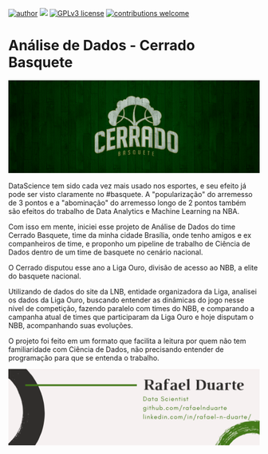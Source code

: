 [![author](https://img.shields.io/badge/author-rafaelnduarte-red.svg)](https://www.linkedin.com/in/rafael-n-duarte) [![](https://img.shields.io/badge/python-3.5+-blue.svg)](https://www.python.org/downloads/release/python-365/) [![GPLv3 license](https://img.shields.io/badge/License-GPLv3-blue.svg)](http://perso.crans.org/besson/LICENSE.html) [![contributions welcome](https://img.shields.io/badge/contributions-welcome-brightgreen.svg?style=flat)](https://github.com/rafaelnduarte/Análise_De_Dados_Cerrado_Basquete/issues)

# Análise de Dados - Cerrado Basquete

<p align="center" >
  <img src="data/cerrado.png" >
</p>

DataScience tem sido cada vez mais usado nos esportes, e seu efeito já pode ser visto claramente no #basquete. A "popularização" do arremesso de 3 pontos e a "abominação" do arremesso longo de 2 pontos também são efeitos do trabalho de Data Analytics e Machine Learning na NBA.

Com isso em mente, iniciei esse projeto de Análise de Dados do time Cerrado Basquete, time da minha cidade Brasília, onde tenho amigos e ex companheiros de time, e proponho um pipeline de trabalho de Ciência de Dados dentro de um time de basquete no cenário nacional.

O Cerrado disputou esse ano a Liga Ouro, divisão de acesso ao NBB, a elite do basquete nacional.

Utilizando de dados do site da LNB, entidade organizadora da Liga, analisei os dados da Liga Ouro, buscando entender as dinâmicas do jogo nesse nível de competição, fazendo paralelo com times do NBB, e comparando a campanha atual de times que participaram da Liga Ouro e hoje disputam o NBB, acompanhando suas evoluções.

O projeto foi feito em um formato que facilita a leitura por quem não tem familiaridade com Ciência de Dados, não precisando entender de programação para que se entenda o trabalho.


<p align="center" >
  <img src="data/rafaelnd_ds.png" >
</p>
